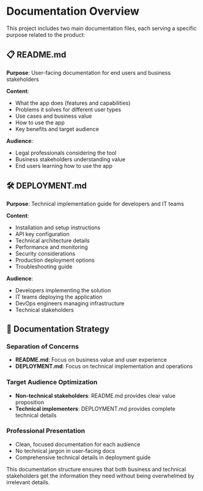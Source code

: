 # Documentation Overview

This project includes two main documentation files, each serving a specific purpose related to the product:

## 📋 README.md
**Purpose**: User-facing documentation for end users and business stakeholders

**Content**:
- What the app does (features and capabilities)
- Problems it solves for different user types
- Use cases and business value
- How to use the app
- Key benefits and target audience

**Audience**: 
- Legal professionals considering the tool
- Business stakeholders understanding value
- End users learning how to use the app

## 🛠️ DEPLOYMENT.md
**Purpose**: Technical implementation guide for developers and IT teams

**Content**:
- Installation and setup instructions
- API key configuration
- Technical architecture details
- Performance and monitoring
- Security considerations
- Production deployment options
- Troubleshooting guide

**Audience**:
- Developers implementing the solution
- IT teams deploying the application
- DevOps engineers managing infrastructure
- Technical stakeholders

## 🎯 Documentation Strategy

### **Separation of Concerns**
- **README.md**: Focus on business value and user experience
- **DEPLOYMENT.md**: Focus on technical implementation and operations

### **Target Audience Optimization**
- **Non-technical stakeholders**: README.md provides clear value proposition
- **Technical implementers**: DEPLOYMENT.md provides complete technical details

### **Professional Presentation**
- Clean, focused documentation for each audience
- No technical jargon in user-facing docs
- Comprehensive technical details in deployment guide

This documentation structure ensures that both business and technical stakeholders get the information they need without being overwhelmed by irrelevant details.